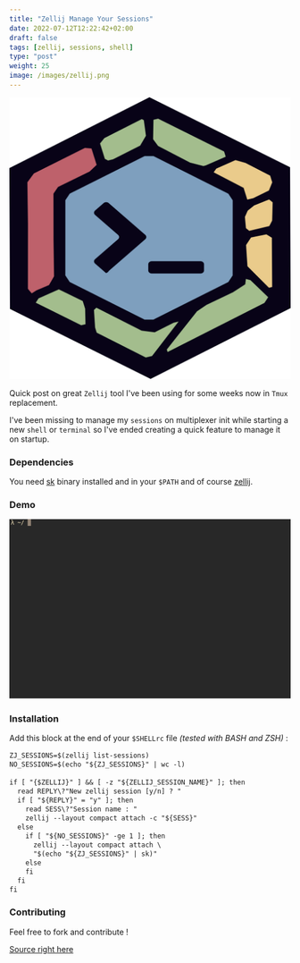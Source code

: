 ```yaml
---
title: "Zellij Manage Your Sessions"
date: 2022-07-12T12:22:42+02:00
draft: false
tags: [zellij, sessions, shell]
type: "post"
weight: 25
image: /images/zellij.png 
---
```


![Zellij](/images/zellij.png)

Quick post on great `Zellij` tool I've been using for some weeks now in `Tmux` replacement.

I've been missing to manage my `sessions` on multiplexer init while starting a new `shell` or `terminal` so I've ended creating a quick feature to manage it on startup.

### Dependencies
You need <a href="https://github.com/lotabout/skim" target="_blank">sk</a> binary installed and in your `$PATH` and of course <a href="https://github.com/zellij-org/zellij/" target="_blank">zellij</a>.

### Demo
![Zellij Sessions](/images/sessions.gif)

### Installation
Add this block at the end of your `$SHELLrc` file <i>(tested with BASH and ZSH)</i> :

```shell
ZJ_SESSIONS=$(zellij list-sessions)
NO_SESSIONS=$(echo "${ZJ_SESSIONS}" | wc -l)

if [ "{$ZELLIJ}" ] && [ -z "${ZELLIJ_SESSION_NAME}" ]; then
  read REPLY\?"New zellij session [y/n] ? "
  if [ "${REPLY}" = "y" ]; then
    read SESS\?"Session name : "
    zellij --layout compact attach -c "${SESS}"
  else
    if [ "${NO_SESSIONS}" -ge 1 ]; then
      zellij --layout compact attach \
      "$(echo "${ZJ_SESSIONS}" | sk)"
    else
    fi
  fi
fi
```

### Contributing
Feel free to fork and contribute !

<a href="https://github.com/Kaderovski/zellij-sessions" target="_blank">Source right here</a>
